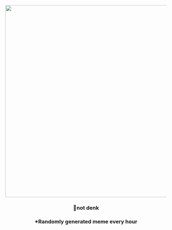 <p align="center">
        <img src="https://i.redd.it/n8m929nqhup81.png" width="600" height="600">
        </p>
        <h3 align="center">👺not denk</h3>
        <h3 align="center">*Randomly generated meme every hour</h3>
    